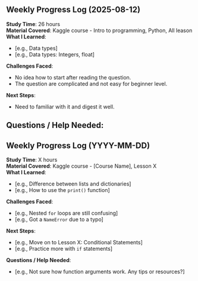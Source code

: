 ## Weekly Progress Log (2025-08-12)

**Study Time**: 26 hours  
**Material Covered**: Kaggle course - Intro to programming, Python, All leason 
**What I Learned**:
- [e.g., Data types]
- [e.g., Data types: Integers, float]

**Challenges Faced**:
- No idea how to start after reading the question.
- The question are complicated and not easy for beginner level.

**Next Steps**:
- Need to familiar with it and digest it well.

**Questions / Help Needed**:
-










## Weekly Progress Log (YYYY-MM-DD)

**Study Time**: X hours  
**Material Covered**: Kaggle course - [Course Name], Lesson X  
**What I Learned**:
- [e.g., Difference between lists and dictionaries]
- [e.g., How to use the `print()` function]

**Challenges Faced**:
- [e.g., Nested `for` loops are still confusing]
- [e.g., Got a `NameError` due to a typo]

**Next Steps**:
- [e.g., Move on to Lesson X: Conditional Statements]
- [e.g., Practice more with `if` statements]

**Questions / Help Needed**:
- [e.g., Not sure how function arguments work. Any tips or resources?]
